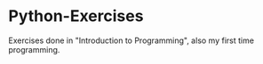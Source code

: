 # Python-Exercises
Exercises done in "Introduction to Programming", also my first time programming.
